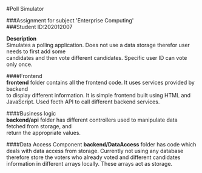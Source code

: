 
#Poll Simulator

###Assignment for subject 'Enterprise Computing'  
###Student ID:202012007  

**Description**  
Simulates a polling application. Does not use a data storage therefor user needs to first add some   
candidates and then vote different candidates. Specific user ID can vote only once.  

####Frontend  
**frontend** folder contains all the frontend code. It uses services provided by backend  
to display different information. It is simple frontend built using HTML and JavaScript.
Used fecth API to call different backend services.

####Business logic  
**backend/api** folder has different controllers used to manipulate data fetched from storage, and  
return the appropriate values.

####Data Access Component
**backend/DataAccess** folder has code which deals with data access from storage. Currently not using any database  
therefore store the voters who already voted and different candidates information in different arrays locally.
These arrays act as storage.
